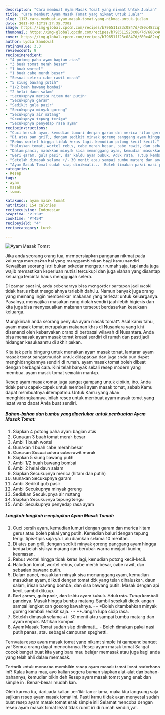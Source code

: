 ```yaml
---
description: "Cara membuat Ayam Masak Tomat yang nikmat Untuk Jualan"
title: "Cara membuat Ayam Masak Tomat yang nikmat Untuk Jualan"
slug: 1153-cara-membuat-ayam-masak-tomat-yang-nikmat-untuk-jualan
date: 2021-03-12T18:27:35.739Z
image: https://img-global.cpcdn.com/recipes/b796511523c0847d/680x482cq70/ayam-masak-tomat-foto-resep-utama.jpg
thumbnail: https://img-global.cpcdn.com/recipes/b796511523c0847d/680x482cq70/ayam-masak-tomat-foto-resep-utama.jpg
cover: https://img-global.cpcdn.com/recipes/b796511523c0847d/680x482cq70/ayam-masak-tomat-foto-resep-utama.jpg
author: Lydia Sandoval
ratingvalue: 3.3
reviewcount: 9
recipeingredient:
- "4 potong paha ayam bagian atas"
- "3 buah tomat merah besar"
- "1 buah wortel"
- "1 buah cabe merah besar"
- "Sesuai selera cabe rawit merah"
- "5 siung bawang putih"
- "1/2 buah bawang bombai"
- "2 helai daun salam"
- "Secukupnya merica hitam dan putih"
- "Secukupnya garam"
- "Sedikit gula pasir"
- "Secukupnya minyak goreng"
- "Secukupnya air matang"
- "Secukupnya tepung terigu"
- "Secukupnya penyedap rasa ayam"
recipeinstructions:
- "Cuci bersih ayam, kemudian lumuri dengan garam dan merica hitam gerus atau boleh pakai yang putih. Kemudian baluri dengan tepung terigu tipis-tipis saja ya. Lalu diamkan selama 10 menitan."
- "Di atas pan grill, dengan sedikit minyak goreng panggang ayam hingga kedua belah sisinya matang dan berubah warna menjadi kuning keemasan."
- "Rebus wortel hingga tidak keras lagi, kemudian potong kecil-kecil."
- "Haluskan tomat, wortel rebus, cabe merah besar, cabe rawit, dan sebagian bawang putih."
- "Dalam panci, masukkan minyak sisa memanggang ayam, kemudian masukkan ayam, diikuti dengan tomat dkk yang telah dihaluskan, daun salam, irisan bawang bombai, dan sisa bawang putih. Masak dengan api kecil, sambil ditutup."
- "Beri garam, gula pasir, dan kaldu ayam bubuk. Aduk rata. Tutup kembali pancinya. Masak hingga bumbu matang. Sambil sesekali dicek jangan sampai lengket dan gosong bawahnya.   *Boleh ditambahkan minyak goreng kembali sedikit saja.   **Jangan lupa cicip rasa."
- "Setelah dimasak selama +/- 30 menit atau sampai bumbu matang dan ayam empuk. Matikan kompor."
- "Ayam Masak Tomat sudah siap dinikmati...  Boleh dimakan pakai nasi putih panas, atau sebagai campuran spaghetti."
categories:
- Resep
tags:
- ayam
- masak
- tomat

katakunci: ayam masak tomat 
nutrition: 154 calories
recipecuisine: Indonesian
preptime: "PT25M"
cooktime: "PT45M"
recipeyield: "4"
recipecategory: Lunch

---
```



![Ayam Masak Tomat](https://img-global.cpcdn.com/recipes/b796511523c0847d/680x482cq70/ayam-masak-tomat-foto-resep-utama.jpg)

Jika anda seorang orang tua, mempersiapkan panganan nikmat pada keluarga merupakan hal yang menggembirakan bagi kamu sendiri. Kewajiban seorang istri bukan sekedar mengatur rumah saja, tapi anda juga wajib memastikan keperluan nutrisi tercukupi dan juga olahan yang disantap keluarga tercinta harus menggugah selera.

Di zaman  saat ini, anda sebenarnya bisa mengorder santapan jadi meski tidak harus ribet mengolahnya terlebih dahulu. Namun banyak juga orang yang memang ingin memberikan makanan yang terlezat untuk keluarganya. Pasalnya, menyajikan masakan yang diolah sendiri jauh lebih higienis dan kita juga bisa menyesuaikan makanan tersebut berdasarkan kesukaan keluarga. 



Mungkinkah anda seorang penyuka ayam masak tomat?. Asal kamu tahu, ayam masak tomat merupakan makanan khas di Nusantara yang kini disenangi oleh kebanyakan orang di berbagai wilayah di Nusantara. Anda bisa memasak ayam masak tomat kreasi sendiri di rumah dan pasti jadi hidangan kesukaanmu di akhir pekan.

Kita tak perlu bingung untuk memakan ayam masak tomat, lantaran ayam masak tomat sangat mudah untuk didapatkan dan juga anda pun dapat menghidangkannya sendiri di rumah. ayam masak tomat boleh dibuat dengan berbagai cara. Kini telah banyak sekali resep modern yang membuat ayam masak tomat semakin mantap.

Resep ayam masak tomat juga sangat gampang untuk dibikin, lho. Anda tidak perlu capek-capek untuk membeli ayam masak tomat, sebab Kamu dapat membuatnya ditempatmu. Untuk Kamu yang akan menghidangkannya, inilah resep untuk membuat ayam masak tomat yang lezat yang dapat Anda buat sendiri.

<!--inarticleads1-->

##### Bahan-bahan dan bumbu yang diperlukan untuk pembuatan Ayam Masak Tomat:

1. Siapkan 4 potong paha ayam bagian atas
1. Gunakan 3 buah tomat merah besar
1. Ambil 1 buah wortel
1. Gunakan 1 buah cabe merah besar
1. Gunakan Sesuai selera cabe rawit merah
1. Siapkan 5 siung bawang putih
1. Ambil 1/2 buah bawang bombai
1. Ambil 2 helai daun salam
1. Siapkan Secukupnya merica (hitam dan putih)
1. Gunakan Secukupnya garam
1. Ambil Sedikit gula pasir
1. Ambil Secukupnya minyak goreng
1. Sediakan Secukupnya air matang
1. Siapkan Secukupnya tepung terigu
1. Ambil Secukupnya penyedap rasa ayam




<!--inarticleads2-->

##### Langkah-langkah menyiapkan Ayam Masak Tomat:

1. Cuci bersih ayam, kemudian lumuri dengan garam dan merica hitam gerus atau boleh pakai yang putih. Kemudian baluri dengan tepung terigu tipis-tipis saja ya. Lalu diamkan selama 10 menitan.
1. Di atas pan grill, dengan sedikit minyak goreng panggang ayam hingga kedua belah sisinya matang dan berubah warna menjadi kuning keemasan.
1. Rebus wortel hingga tidak keras lagi, kemudian potong kecil-kecil.
1. Haluskan tomat, wortel rebus, cabe merah besar, cabe rawit, dan sebagian bawang putih.
1. Dalam panci, masukkan minyak sisa memanggang ayam, kemudian masukkan ayam, diikuti dengan tomat dkk yang telah dihaluskan, daun salam, irisan bawang bombai, dan sisa bawang putih. Masak dengan api kecil, sambil ditutup.
1. Beri garam, gula pasir, dan kaldu ayam bubuk. Aduk rata. Tutup kembali pancinya. Masak hingga bumbu matang. Sambil sesekali dicek jangan sampai lengket dan gosong bawahnya.  -  - *Boleh ditambahkan minyak goreng kembali sedikit saja.  -  - **Jangan lupa cicip rasa.
1. Setelah dimasak selama +/- 30 menit atau sampai bumbu matang dan ayam empuk. Matikan kompor.
1. Ayam Masak Tomat sudah siap dinikmati...  - Boleh dimakan pakai nasi putih panas, atau sebagai campuran spaghetti.




Ternyata resep ayam masak tomat yang nikamt simple ini gampang banget ya! Semua orang dapat mencobanya. Resep ayam masak tomat Sangat cocok banget buat kita yang baru mau belajar memasak atau juga bagi anda yang telah ahli dalam memasak.

Tertarik untuk mencoba membikin resep ayam masak tomat lezat sederhana ini? Kalau kamu mau, ayo kalian segera buruan siapkan alat-alat dan bahan-bahannya, kemudian bikin deh Resep ayam masak tomat yang enak dan simple ini. Benar-benar mudah kan. 

Oleh karena itu, daripada kalian berfikir lama-lama, maka kita langsung saja sajikan resep ayam masak tomat ini. Pasti kamu tiidak akan menyesal sudah buat resep ayam masak tomat enak simple ini! Selamat mencoba dengan resep ayam masak tomat lezat tidak rumit ini di rumah sendiri,ya!.

